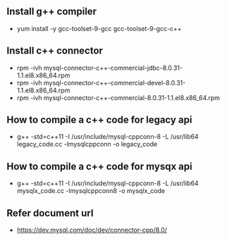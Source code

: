 ## Install g++ compiler
* yum install -y gcc-toolset-9-gcc gcc-toolset-9-gcc-c++

## Install c++ connector 
* rpm -ivh mysql-connector-c++-commercial-jdbc-8.0.31-1.1.el8.x86_64.rpm
* rpm -ivh mysql-connector-c++-commercial-devel-8.0.31-1.1.el8.x86_64.rpm
* rpm -ivh mysql-connector-c++-commercial-8.0.31-1.1.el8.x86_64.rpm

## How to compile a c++ code for legacy api
* g++ -std=c++11 -I /usr/include/mysql-cppconn-8 -L /usr/lib64 legacy_code.cc -lmysqlcppconn -o legacy_code

## How to compile a c++ code for mysqx api
* g++ -std=c++11 -I /usr/include/mysql-cppconn-8 -L /usr/lib64 mysqlx_code.cc -lmysqlcppconn8 -o mysqlx_code

## Refer document url
* https://dev.mysql.com/doc/dev/connector-cpp/8.0/
